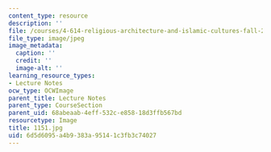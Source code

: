 ```yaml
---
content_type: resource
description: ''
file: /courses/4-614-religious-architecture-and-islamic-cultures-fall-2002/6d5d6095a4b9383a95141c3fb3c74027_1151.jpg
file_type: image/jpeg
image_metadata:
  caption: ''
  credit: ''
  image-alt: ''
learning_resource_types:
- Lecture Notes
ocw_type: OCWImage
parent_title: Lecture Notes
parent_type: CourseSection
parent_uid: 68abeaab-4eff-532c-e858-18d3ffb567bd
resourcetype: Image
title: 1151.jpg
uid: 6d5d6095-a4b9-383a-9514-1c3fb3c74027
---
```

